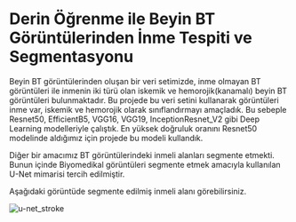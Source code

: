 
# Derin Öğrenme ile Beyin BT Görüntülerinden İnme Tespiti ve Segmentasyonu

Beyin BT görüntülerinden oluşan bir veri setimizde, inme olmayan BT görüntüleri ile inmenin iki türü olan iskemik ve hemorojik(kanamalı) beyin BT görüntüleri bulunmaktadır.
Bu projede bu veri setini kullanarak görüntüleri inme var, iskemik ve hemorojik olarak sınıflandırmayı amaçladık. Bu sebeple Resnet50, EfficientB5, VGG16, VGG19, InceptionResnet_V2 gibi Deep Learning modelleriyle çalıştık. En yüksek doğruluk oranını Resnet50 modelinde aldığımız için projede bu modeli kullandık.

Diğer bir amacımız BT görüntülerindeki inmeli alanları segmente etmekti. Bunun içinde Biyomedikal görüntüleri segmente etmek amacıyla kullanılan U-Net mimarisi tercih edilmiştir.

Aşağıdaki görüntüde segmente edilmiş inmeli alanı görebilirsiniz.

![u-net_stroke](https://user-images.githubusercontent.com/52465630/157931961-15105573-72cb-4505-85e2-d1aed9dfbc2c.png)

